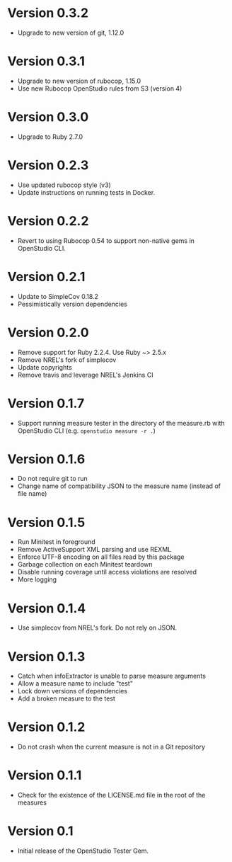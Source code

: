 # Version 0.3.2
 
* Upgrade to new version of git, 1.12.0

# Version 0.3.1

* Upgrade to new version of rubocop, 1.15.0
* Use new Rubocop OpenStudio rules from S3 (version 4)

# Version 0.3.0

* Upgrade to Ruby 2.7.0

# Version 0.2.3

* Use updated rubocop style (v3)
* Update instructions on running tests in Docker.

# Version 0.2.2

* Revert to using Rubocop 0.54 to support non-native gems in OpenStudio CLI.

# Version 0.2.1

* Update to SimpleCov 0.18.2
* Pessimistically version dependencies
  
# Version 0.2.0

* Remove support for Ruby 2.2.4. Use Ruby ~> 2.5.x
* Remove NREL's fork of simplecov
* Update copyrights
* Remove travis and leverage NREL's Jenkins CI

# Version 0.1.7

* Support running measure tester in the directory of the measure.rb with OpenStudio CLI (e.g. `openstudio measure -r .`)

# Version 0.1.6

* Do not require git to run
* Change name of compatibility JSON to the measure name (instead of file name)

# Version 0.1.5

* Run Minitest in foreground
* Remove ActiveSupport XML parsing and use REXML
* Enforce UTF-8 encoding on all files read by this package
* Garbage collection on each Minitest teardown
* Disable running coverage until access violations are resolved
* More logging

# Version 0.1.4

* Use simplecov from NREL's fork. Do not rely on JSON.

# Version 0.1.3

* Catch when infoExtractor is unable to parse measure arguments
* Allow a measure name to include "test"
* Lock down versions of dependencies
* Add a broken measure to the test

# Version 0.1.2

* Do not crash when the current measure is not in a Git repository

# Version 0.1.1

* Check for the existence of the LICENSE.md file in the root of the measures

# Version 0.1

* Initial release of the OpenStudio Tester Gem.
